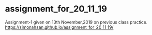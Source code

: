 # assignment_for_20_11_19
Assignment-1 given on 13th November,2019 on previous class practice.
 https://simonahsan.github.io/assignment_for_20_11_19/
